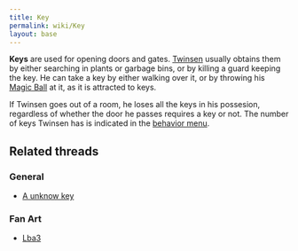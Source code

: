 ```yaml
---
title: Key
permalink: wiki/Key
layout: base
---
```


**Keys** are used for opening doors and gates.
[Twinsen](Twinsen "wikilink") usually obtains them by either searching
in plants or garbage bins, or by killing a guard keeping the key. He can
take a key by either walking over it, or by throwing his [Magic
Ball](Magic_Ball "wikilink") at it, as it is attracted to keys.

If Twinsen goes out of a room, he loses all the keys in his possesion,
regardless of whether the door he passes requires a key or not. The
number of keys Twinsen has is indicated in the [behavior
menu](behavior_menu "wikilink").

## Related threads

### General

- [A unknow key](https://forum.magicball.net/showthread.php?t=3797)

### Fan Art

- [Lba3](http://forum.magicball.net/showthread.php?p=112171#post112171)
